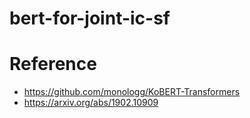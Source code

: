 # bert-for-joint-ic-sf

# Reference 
* https://github.com/monologg/KoBERT-Transformers
* https://arxiv.org/abs/1902.10909
